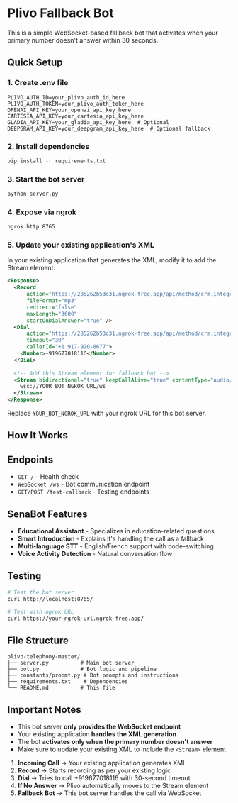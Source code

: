 # Plivo Fallback Bot

This is a simple WebSocket-based fallback bot that activates when your primary number doesn't answer within 30 seconds.

## Quick Setup

### 1. Create .env file
```env
PLIVO_AUTH_ID=your_plivo_auth_id_here
PLIVO_AUTH_TOKEN=your_plivo_auth_token_here
OPENAI_API_KEY=your_openai_api_key_here
CARTESIA_API_KEY=your_cartesia_api_key_here
GLADIA_API_KEY=your_gladia_api_key_here  # Optional
DEEPGRAM_API_KEY=your_deepgram_api_key_here  # Optional fallback
```

### 2. Install dependencies
```bash
pip install -r requirements.txt
```

### 3. Start the bot server
```bash
python server.py
```

### 4. Expose via ngrok
```bash
ngrok http 8765
```

### 5. Update your existing application's XML
In your existing application that generates the XML, modify it to add the Stream element:

```xml
<Response>
  <Record
      action="https://285262b53c31.ngrok-free.app/api/method/crm.integrations.plivo.api.recording_callback"
      fileFormat="mp3"
      redirect="false"
      maxLength="3600"
      startOnDialAnswer="true" />
  <Dial
      action="https://285262b53c31.ngrok-free.app/api/method/crm.integrations.plivo.api.dial_callback"
      timeout="30"
      callerId="+1 917-920-8677">
    <Number>+919677018116</Number>
  </Dial>
  
  <!-- Add this Stream element for fallback bot -->
  <Stream bidirectional="true" keepCallAlive="true" contentType="audio/x-mulaw;rate=8000">
    wss://YOUR_BOT_NGROK_URL/ws
  </Stream>
</Response>
```

Replace `YOUR_BOT_NGROK_URL` with your ngrok URL for this bot server.

## How It Works



## Endpoints

- `GET /` - Health check
- `WebSocket /ws` - Bot communication endpoint  
- `GET/POST /test-callback` - Testing endpoints

## SenaBot Features

- **Educational Assistant** - Specializes in education-related questions
- **Smart Introduction** - Explains it's handling the call as a fallback
- **Multi-language STT** - English/French support with code-switching
- **Voice Activity Detection** - Natural conversation flow

## Testing

```bash
# Test the bot server
curl http://localhost:8765/

# Test with ngrok URL
curl https://your-ngrok-url.ngrok-free.app/
```

## File Structure

```
plivo-telephony-master/
├── server.py          # Main bot server
├── bot.py             # Bot logic and pipeline
├── constants/propmt.py # Bot prompts and instructions
├── requirements.txt    # Dependencies
└── README.md          # This file
```

## Important Notes

- This bot server **only provides the WebSocket endpoint**
- Your existing application **handles the XML generation**
- The bot **activates only when the primary number doesn't answer**
- Make sure to update your existing XML to include the `<Stream>` element
1. **Incoming Call** → Your existing application generates XML
2. **Record** → Starts recording as per your existing logic  
3. **Dial** → Tries to call +919677018116 with 30-second timeout
4. **If No Answer** → Plivo automatically moves to the Stream element
5. **Fallback Bot** → This bot server handles the call via WebSocket